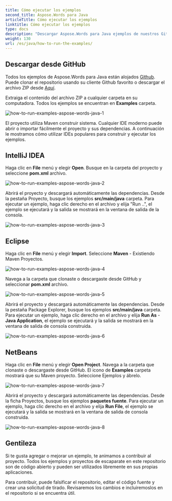 ```yaml
---
title: Cómo ejecutar los ejemplos
second_title: Aspose.Words para Java
articleTitle: Cómo ejecutar los ejemplos
linktitle: Cómo ejecutar los ejemplos
type: docs
description: "Descargar Aspose.Words para Java ejemplos de nuestros GitHub repositorio y aprender cómo ejecutarlos para familiarizarse más con el Aspose.Words posibilidades y características."
weight: 130
url: /es/java/how-to-run-the-examples/
---
```


## Descargar desde GitHub

Todos los ejemplos de Aspose.Words para Java están alojados [Github](https://github.com/aspose-words/Aspose.Words-for-Java). Puede clonar el repositorio usando su cliente Github favorito o descargar el archivo ZIP desde [Aquí](https://github.com/aspose-words/Aspose.Words-for-Java/archive/master.zip).

Extraiga el contenido del archivo ZIP a cualquier carpeta en su computadora. Todos los ejemplos se encuentran en **Examples** carpeta.

![how-to-run-examples-aspose-words-java-1](/words/java/how-to-run-the-examples/how-to-run-examples-aspose-words-java-1.png)

El proyecto utiliza Maven construir sistema. Cualquier IDE moderno puede abrir o importar fácilmente el proyecto y sus dependencias. A continuación le mostramos cómo utilizar IDEs populares para construir y ejecutar los ejemplos.

## IntelliJ IDEA

Haga clic en **File** menú y elegir **Open**. Busque en la carpeta del proyecto y seleccione **pom.xml** archivo.

![how-to-run-examples-aspose-words-java-2](/words/java/how-to-run-the-examples/how-to-run-examples-aspose-words-java-2.png)

Abrirá el proyecto y descargará automáticamente las dependencias. Desde la pestaña Proyecto, busque los ejemplos **src/main/java** carpeta. Para ejecutar un ejemplo, haga clic derecho en el archivo y elija "Run ..", el ejemplo se ejecutará y la salida se mostrará en la ventana de salida de la consola.

![how-to-run-examples-aspose-words-java-3](/words/java/how-to-run-the-examples/how-to-run-examples-aspose-words-java-3.png)

## Eclipse

Haga clic en **File** menú y elegir **Import**. Seleccione **Maven** - Existiendo Maven Proyectos.

![how-to-run-examples-aspose-words-java-4](/words/java/how-to-run-the-examples/how-to-run-examples-aspose-words-java-4.png)

Navega a la carpeta que clonaste o descargaste desde GitHub y seleccionar **pom.xml** archivo.

![how-to-run-examples-aspose-words-java-5](/words/java/how-to-run-the-examples/how-to-run-examples-aspose-words-java-5.png)

Abrirá el proyecto y descargará automáticamente las dependencias. Desde la pestaña Package Explorer, busque los ejemplos **src/main/java** carpeta. Para ejecutar un ejemplo, haga clic derecho en el archivo y elija **Run As** - **Java Application**, el ejemplo se ejecutará y la salida se mostrará en la ventana de salida de consola construida.

![how-to-run-examples-aspose-words-java-6](/words/java/how-to-run-the-examples/how-to-run-examples-aspose-words-java-6.png)

## NetBeans

Haga clic en **File** menú y elegir **Open Project**. Navega a la carpeta que clonaste o descargaste desde GitHub. El icono de **Examples** carpeta mostrará que su Maven proyecto. Seleccione Ejemplos y ábrelo.

![how-to-run-examples-aspose-words-java-7](/words/java/how-to-run-the-examples/how-to-run-examples-aspose-words-java-7.png)

Abrirá el proyecto y descargará automáticamente las dependencias. Desde la ficha Proyectos, busque los ejemplos **paquetes fuente**. Para ejecutar un ejemplo, haga clic derecho en el archivo y elija **Run File**, el ejemplo se ejecutará y la salida se mostrará en la ventana de salida de consola construida.

![how-to-run-examples-aspose-words-java-8](/words/java/how-to-run-the-examples/how-to-run-examples-aspose-words-java-8.png)

## Gentileza

Si te gusta agregar o mejorar un ejemplo, te animamos a contribuir al proyecto. Todos los ejemplos y proyectos de escaparate en este repositorio son de código abierto y pueden ser utilizados libremente en sus propias aplicaciones.

Para contribuir, puede falsificar el repositorio, editar el código fuente y crear una solicitud de tirado. Revisaremos los cambios e incluiremoslos en el repositorio si se encuentra útil.
